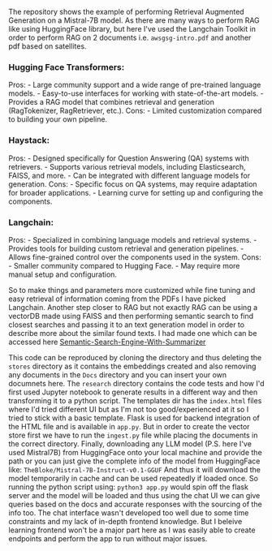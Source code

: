 The repository shows the example of performing Retrieval Augmented Generation on a Mistral-7B model. As there are many ways to perform RAG like using HuggingFace library, but here I've used the Langchain Toolkit in order to perform RAG on 2 documents i.e. `awsgsg-intro.pdf` and another pdf based on satellites. 

<h3>Hugging Face Transformers:</h3>
Pros:
- Large community support and a wide range of pre-trained language models.
- Easy-to-use interfaces for working with state-of-the-art models.
- Provides a RAG model that combines retrieval and generation (RagTokenizer, RagRetriever, etc.).
Cons:
- Limited customization compared to building your own pipeline.

<h3>Haystack:</h3>
Pros:
- Designed specifically for Question Answering (QA) systems with retrievers.
- Supports various retrieval models, including Elasticsearch, FAISS, and more.
- Can be integrated with different language models for generation.
Cons:
- Specific focus on QA systems, may require adaptation for broader applications.
- Learning curve for setting up and configuring the components.

<h3> Langchain: </h3>
Pros:
- Specialized in combining language models and retrieval systems.
- Provides tools for building custom retrieval and generation pipelines.
- Allows fine-grained control over the components used in the system.
Cons:
- Smaller community compared to Hugging Face.
- May require more manual setup and configuration.


So to make things and parameters more customized while fine tuning and easy retrieval of information coming from the PDFs I have picked Langchain.
Another step closer to RAG but not exactly RAG can be using a vectorDB made using FAISS and then performing semantic search to find closest searches and passing it to an text generation model in order to describe more about the similar found texts. I had made one which can be accessed here [Semantic-Search-Engine-With-Summarizer](https://github.com/college-akashrai/SemanticSearchForPatents)

This code can be reproduced by cloning the directory and thus deleting the `stores` directory as it contains the embeddings created and also removing any documents in the `Docs` directory and you can insert your own documnets here. The `research` directory contains the code tests and how I'd first used Jupyter notebook to generate results in a different way and then transforming it to a python script. The templates dir has the `index.html` files where I'd tried different UI but as I'm not too good/experienced at it so I tried to stick with a basic template. Flask is used for backend integration of the HTML file and is available in `app.py`. 
But in order to create the vector store first we have to run the `ingest.py` file while placing the documents in the correct directory.
Finally, downloading any LLM model (P.S. here I've used Mistral7B) from HuggingFace onto your local machine and provide the path or you can just give the complete info of the model from HuggingFace like: `TheBloke/Mistral-7B-Instruct-v0.1-GGUF`
And thus it will download the model temporarily in cache and can be used repeatedly if loaded once. So running the python script using:
`python3 app.py` would spin off the flask server and the model will be loaded and thus using the chat UI we can give queries based on the docs and accurate responses with the sourcing of the info too. The chat interface wasn't developed too well due to some time constraints and my lack of in-depth frontend knowledge. But I beleive learning frontend won't be a major part here as I was easily able to create endpoints and perform the app to run without major issues. 

